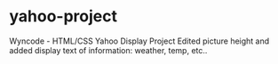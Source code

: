 # yahoo-project
Wyncode - HTML/CSS Yahoo Display Project
Edited picture height and added display text of information: weather, temp, etc..
